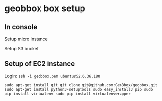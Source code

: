 # geobbox box setup

## In console

Setup micro instance

Setup S3 bucket

## Setup of EC2 instance

Login:
`ssh -i geobbox.pem ubuntu@52.6.36.180`

`
sudo apt-get install git
git clone git@github.com:GeoBbox/geobbox.git
sudo apt-get install python3-setuptools
sudo easy_install3 pip
sudo pip install virtualenv
sudo pip install virtualenvwrapper
`

